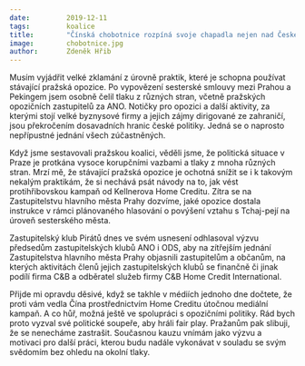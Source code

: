 ```yaml
---
date:         2019-12-11
tags:         koalice
title:        "Čínská chobotnice rozpíná svoje chapadla nejen nad Českem ale i nad Prahou "
image: 	      chobotnice.jpg
author:       Zdeněk Hřib
---
```


Musím vyjádřit velké zklamání z úrovně praktik, které je schopna používat stávající pražská opozice. Po vypovězení sesterské smlouvy mezi Prahou a Pekingem jsem osobně čelil tlaku z různých stran, včetně pražských opozičních zastupitelů za ANO. Notičky pro opozici a další aktivity, za kterými stojí velké byznysové firmy a jejich zájmy dirigované ze zahraničí, jsou překročením dosavadních hranic české politiky. Jedná se o naprosto nepřípustné jednání všech zúčastněných.

Když jsme sestavovali pražskou koalici, věděli jsme, že politická situace v Praze je protkána vysoce korupčními vazbami a tlaky z mnoha různých stran. Mrzí mě, že stávající pražská opozice je ochotná snížit se i k takovým nekalým praktikám, že si nechává psát návody na to, jak vést protihřibovskou kampaň od Kellnerova Home Creditu. Zítra se na Zastupitelstvu hlavního města Prahy dozvíme, jaké opozice dostala instrukce v rámci plánovaného hlasování o povýšení vztahu s Tchaj-pejí na úroveň sesterského města.

Zastupitelský klub Pirátů dnes ve svém usnesení odhlasoval výzvu předsedům zastupitelských klubů ANO i ODS, aby na zítřejším jednání Zastupitelstva hlavního města Prahy objasnili zastupitelům a občanům, na kterých aktivitách členů jejich zastupitelských klubů se finančně či jinak podílí firma C&B a odběratel služeb firmy C&B Home Credit International.  

Přijde mi opravdu děsivé, když se takhle v médiích jednoho dne dočtete, že proti vám vedla Čína prostřednictvím Home Creditu útočnou mediální kampaň. A co hůř, možná ještě ve spolupráci s opozičními politiky. Rád bych proto vyzval své politické soupeře, aby hráli fair play. Pražanům pak slibuji, že se nenecháme zastrašit. Současnou kauzu vnímám jako výzvu a motivaci pro další práci, kterou budu nadále vykonávat v souladu se svým svědomím bez ohledu na okolní tlaky.
